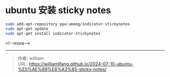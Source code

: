 # ubuntu 安装 sticky notes


```bash
sudo add-apt-repository ppa:umang/indicator-stickynotes
sudo apt-get update
sudo apt-get install indicator-stickynotes
```

&lt;!--more--&gt;



---

> 作者: william  
> URL: https://williamlfang.github.io/2024-07-10-ubuntu-%E5%AE%89%E8%A3%85-sticky-notes/  

